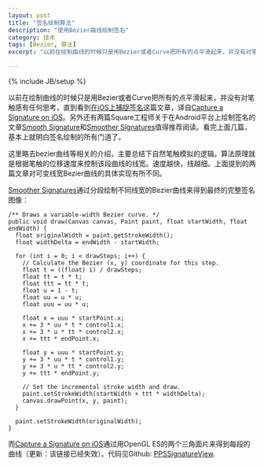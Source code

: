 ```yaml
---
layout: post
title: "签名绘制算法"
description: "使用Bezier曲线绘制签名"
category: 技术
tags: [Bezier, 算法]
excerpt: "以前在绘制曲线的时候只是用Bezier或者Curve把所有的点平滑起来，并没有对笔触感有任何思考，直到看到在iOS上捕捉签这篇文章，译自Capture a Signature on iOS."

---
```

{% include JB/setup %}

以前在绘制曲线的时候只是用Bezier或者Curve把所有的点平滑起来，并没有对笔触感有任何思考，直到看到[在iOS上捕捉签名](https://github.com/nixzhu/dev-blog/blob/master/2014-05-27-capture-a-signature-on-ios.md)这篇文章，译自[Capture a Signature on iOS](https://www.altamiracorp.com/blog/employee-posts/capture-a-signature-on-ios)。另外还有两篇Square工程师关于在Android平台上绘制签名的文章[Smooth Signature](http://corner.squareup.com/2010/07/smooth-signatures.html)和[Smoother Signatures](http://corner.squareup.com/2012/07/smoother-signatures.html)值得推荐阅读。看完上面几篇，基本上就明白签名绘制的所有门道了。

这里略去bezier曲线等相关的介绍，主要总结下自然笔触模拟的逻辑。算法原理就是根据笔触的位移速度来控制该段曲线的线宽。速度越快，线越细。上面提到的两篇文章对可变线宽Bezier曲线的具体实现有所不同。

[Smoother Signatures](http://corner.squareup.com/2012/07/smoother-signatures.html)通过分段绘制不同线宽的Bezier曲线来得到最终的完整签名图像：

```
/** Draws a variable-width Bezier curve. */
public void draw(Canvas canvas, Paint paint, float startWidth, float endWidth) {
  float originalWidth = paint.getStrokeWidth();
  float widthDelta = endWidth - startWidth;

  for (int i = 0; i < drawSteps; i++) {
    // Calculate the Bezier (x, y) coordinate for this step.
    float t = ((float) i) / drawSteps;
    float tt = t * t;
    float ttt = tt * t;
    float u = 1 - t;
    float uu = u * u;
    float uuu = uu * u;

    float x = uuu * startPoint.x;
    x += 3 * uu * t * control1.x;
    x += 3 * u * tt * control2.x;
    x += ttt * endPoint.x;

    float y = uuu * startPoint.y;
    y += 3 * uu * t * control1.y;
    y += 3 * u * tt * control2.y;
    y += ttt * endPoint.y;

    // Set the incremental stroke width and draw.
    paint.setStrokeWidth(startWidth + ttt * widthDelta);
    canvas.drawPoint(x, y, paint);
  }

  paint.setStrokeWidth(originalWidth);
}
```

而[Capture a Signature on iOS](https://www.altamiracorp.com/blog/employee-posts/capture-a-signature-on-ios)通过用OpenGL ES的两个三角面片来得到每段的曲线（更新：该链接已经失效）。代码见Github: [PPSSignatureView](https://github.com/jharwig/PPSSignatureView).
